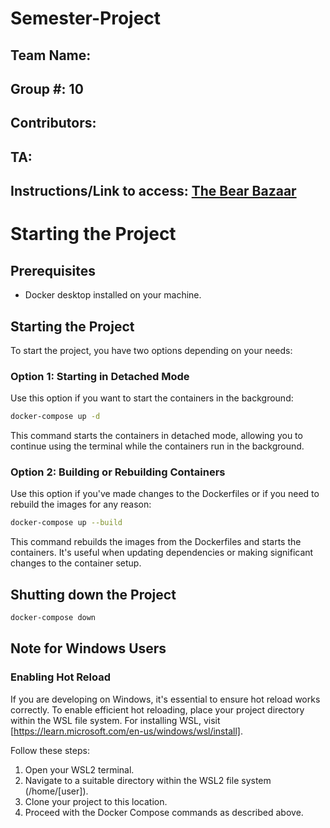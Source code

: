 # Semester-Project

## Team Name: <Insert Here>

## Group #: 10

## Contributors: <Insert Here>

## TA: <Insert Here>

## Instructions/Link to access: [The Bear Bazaar](http://www.thebearbazaar.com)


# Starting the Project

## Prerequisites
- Docker desktop installed on your machine.

## Starting the Project
To start the project, you have two options depending on your needs:

### Option 1: Starting in Detached Mode
Use this option if you want to start the containers in the background:

```bash
docker-compose up -d
```

This command starts the containers in detached mode, allowing you to continue using the terminal while the containers run in the background.

### Option 2: Building or Rebuilding Containers

Use this option if you've made changes to the Dockerfiles or if you need to rebuild the images for any reason:

```bash
docker-compose up --build
```

This command rebuilds the images from the Dockerfiles and starts the containers. It's useful when updating dependencies or making significant changes to the container setup.

## Shutting down the Project
```bash
docker-compose down
```


## Note for Windows Users

### Enabling Hot Reload

If you are developing on Windows, it's essential to ensure hot reload works correctly. To enable efficient hot reloading, place your project directory within the WSL file system. For installing WSL, visit [https://learn.microsoft.com/en-us/windows/wsl/install].

Follow these steps:

1. Open your WSL2 terminal.
2. Navigate to a suitable directory within the WSL2 file system (/home/[user]).
3. Clone your project to this location.
4. Proceed with the Docker Compose commands as described above.
